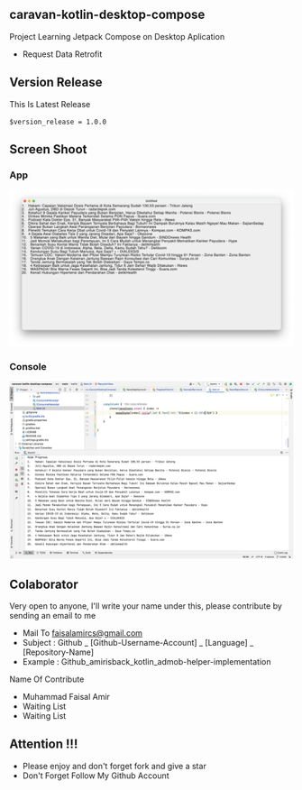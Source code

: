 ## caravan-kotlin-desktop-compose
Project Learning Jetpack Compose on Desktop Aplication
- Request Data Retrofit

## Version Release
This Is Latest Release

    $version_release = 1.0.0

## Screen Shoot

### App

![ScreenShoot](docs/image/ss_1.png?raw=true)

### Console

![ScreenShoot](docs/image/ss_2.png?raw=true)

## Colaborator
Very open to anyone, I'll write your name under this, please contribute by sending an email to me

- Mail To faisalamircs@gmail.com
- Subject : Github _ [Github-Username-Account] _ [Language] _ [Repository-Name]
- Example : Github_amirisback_kotlin_admob-helper-implementation

Name Of Contribute
- Muhammad Faisal Amir
- Waiting List
- Waiting List

## Attention !!!
- Please enjoy and don't forget fork and give a star
- Don't Forget Follow My Github Account
